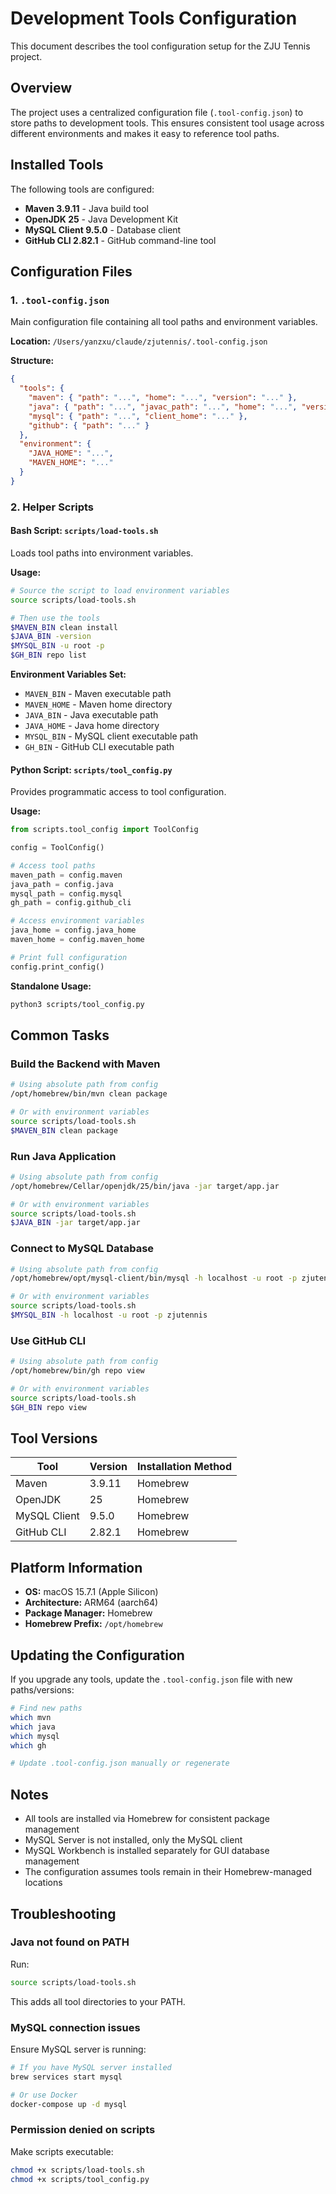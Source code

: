 # Development Tools Configuration

This document describes the tool configuration setup for the ZJU Tennis project.

## Overview

The project uses a centralized configuration file (`.tool-config.json`) to store paths to development tools. This ensures consistent tool usage across different environments and makes it easy to reference tool paths.

## Installed Tools

The following tools are configured:

- **Maven 3.9.11** - Java build tool
- **OpenJDK 25** - Java Development Kit
- **MySQL Client 9.5.0** - Database client
- **GitHub CLI 2.82.1** - GitHub command-line tool

## Configuration Files

### 1. `.tool-config.json`

Main configuration file containing all tool paths and environment variables.

**Location:** `/Users/yanzxu/claude/zjutennis/.tool-config.json`

**Structure:**
```json
{
  "tools": {
    "maven": { "path": "...", "home": "...", "version": "..." },
    "java": { "path": "...", "javac_path": "...", "home": "...", "version": "..." },
    "mysql": { "path": "...", "client_home": "..." },
    "github": { "path": "..." }
  },
  "environment": {
    "JAVA_HOME": "...",
    "MAVEN_HOME": "..."
  }
}
```

### 2. Helper Scripts

#### Bash Script: `scripts/load-tools.sh`

Loads tool paths into environment variables.

**Usage:**
```bash
# Source the script to load environment variables
source scripts/load-tools.sh

# Then use the tools
$MAVEN_BIN clean install
$JAVA_BIN -version
$MYSQL_BIN -u root -p
$GH_BIN repo list
```

**Environment Variables Set:**
- `MAVEN_BIN` - Maven executable path
- `MAVEN_HOME` - Maven home directory
- `JAVA_BIN` - Java executable path
- `JAVA_HOME` - Java home directory
- `MYSQL_BIN` - MySQL client executable path
- `GH_BIN` - GitHub CLI executable path

#### Python Script: `scripts/tool_config.py`

Provides programmatic access to tool configuration.

**Usage:**
```python
from scripts.tool_config import ToolConfig

config = ToolConfig()

# Access tool paths
maven_path = config.maven
java_path = config.java
mysql_path = config.mysql
gh_path = config.github_cli

# Access environment variables
java_home = config.java_home
maven_home = config.maven_home

# Print full configuration
config.print_config()
```

**Standalone Usage:**
```bash
python3 scripts/tool_config.py
```

## Common Tasks

### Build the Backend with Maven

```bash
# Using absolute path from config
/opt/homebrew/bin/mvn clean package

# Or with environment variables
source scripts/load-tools.sh
$MAVEN_BIN clean package
```

### Run Java Application

```bash
# Using absolute path from config
/opt/homebrew/Cellar/openjdk/25/bin/java -jar target/app.jar

# Or with environment variables
source scripts/load-tools.sh
$JAVA_BIN -jar target/app.jar
```

### Connect to MySQL Database

```bash
# Using absolute path from config
/opt/homebrew/opt/mysql-client/bin/mysql -h localhost -u root -p zjutennis

# Or with environment variables
source scripts/load-tools.sh
$MYSQL_BIN -h localhost -u root -p zjutennis
```

### Use GitHub CLI

```bash
# Using absolute path from config
/opt/homebrew/bin/gh repo view

# Or with environment variables
source scripts/load-tools.sh
$GH_BIN repo view
```

## Tool Versions

| Tool | Version | Installation Method |
|------|---------|-------------------|
| Maven | 3.9.11 | Homebrew |
| OpenJDK | 25 | Homebrew |
| MySQL Client | 9.5.0 | Homebrew |
| GitHub CLI | 2.82.1 | Homebrew |

## Platform Information

- **OS:** macOS 15.7.1 (Apple Silicon)
- **Architecture:** ARM64 (aarch64)
- **Package Manager:** Homebrew
- **Homebrew Prefix:** `/opt/homebrew`

## Updating the Configuration

If you upgrade any tools, update the `.tool-config.json` file with new paths/versions:

```bash
# Find new paths
which mvn
which java
which mysql
which gh

# Update .tool-config.json manually or regenerate
```

## Notes

- All tools are installed via Homebrew for consistent package management
- MySQL Server is not installed, only the MySQL client
- MySQL Workbench is installed separately for GUI database management
- The configuration assumes tools remain in their Homebrew-managed locations

## Troubleshooting

### Java not found on PATH

Run:
```bash
source scripts/load-tools.sh
```

This adds all tool directories to your PATH.

### MySQL connection issues

Ensure MySQL server is running:
```bash
# If you have MySQL server installed
brew services start mysql

# Or use Docker
docker-compose up -d mysql
```

### Permission denied on scripts

Make scripts executable:
```bash
chmod +x scripts/load-tools.sh
chmod +x scripts/tool_config.py
```
